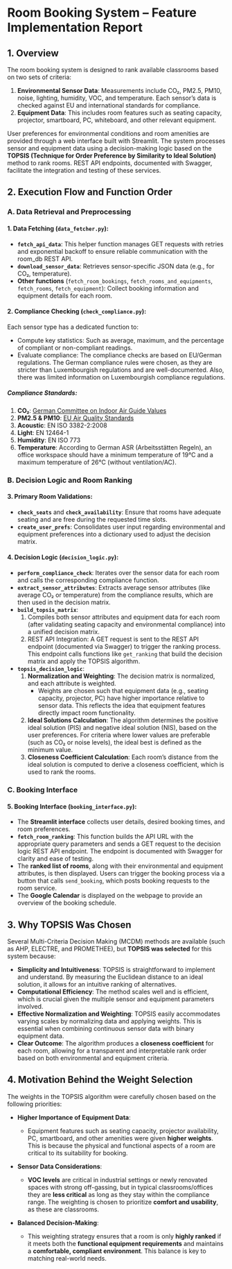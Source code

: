 # Room Booking System – Feature Implementation Report

## 1. Overview
The room booking system is designed to rank available classrooms based on two sets of criteria:

1. **Environmental Sensor Data**: Measurements include CO₂, PM2.5, PM10, noise, lighting, humidity, VOC, and temperature. Each sensor’s data is checked against EU and international standards for compliance.
2. **Equipment Data**: This includes room features such as seating capacity, projector, smartboard, PC, whiteboard, and other relevant equipment.

User preferences for environmental conditions and room amenities are provided through a web interface built with Streamlit. The system processes sensor and equipment data using a decision-making logic based on the **TOPSIS (Technique for Order Preference by Similarity to Ideal Solution)** method to rank rooms. REST API endpoints, documented with Swagger, facilitate the integration and testing of these services.

## 2. Execution Flow and Function Order

### A. Data Retrieval and Preprocessing

#### 1. Data Fetching (`data_fetcher.py`):
- **`fetch_api_data`**: This helper function manages GET requests with retries and exponential backoff to ensure reliable communication with the room_db REST API.
- **`download_sensor_data`**: Retrieves sensor-specific JSON data (e.g., for CO₂, temperature).
- **Other functions** (`fetch_room_bookings`, `fetch_rooms_and_equipments`, `fetch_rooms`, `fetch_equipment`): Collect booking information and equipment details for each room.

#### 2. Compliance Checking (`check_compliance.py`):
Each sensor type has a dedicated function to:
- Compute key statistics: Such as average, maximum, and the percentage of compliant or non-compliant readings.
- Evaluate compliance: The compliance checks are based on EU/German regulations. The German compliance rules were chosen, as they are stricter than Luxembourgish regulations and are well-documented. Also, there was limited information on Luxembourgish compliance regulations.

##### Compliance Standards:
1. **CO₂**: [German Committee on Indoor Air Guide Values](https://www.umweltbundesamt.de/en/topics/health/commissions-working-groups/german-committee-on-indoor-air-guide-values#german-committee-on-indoor-air-guide-values-air)
2. **PM2.5 & PM10**: [EU Air Quality Standards](https://environment.ec.europa.eu/topics/air/air-quality/eu-air-quality-standards_en)
3. **Acoustic**: EN ISO 3382-2:2008
4. **Light**: EN 12464-1
5. **Humidity**: EN ISO 773
6. **Temperature**: According to German ASR (Arbeitsstätten Regeln), an office workspace should have a minimum temperature of 19°C and a maximum temperature of 26°C (without ventilation/AC).

### B. Decision Logic and Room Ranking

#### 3. Primary Room Validations:
- **`check_seats`** and **`check_availability`**: Ensure that rooms have adequate seating and are free during the requested time slots.
- **`create_user_prefs`**: Consolidates user input regarding environmental and equipment preferences into a dictionary used to adjust the decision matrix.

#### 4. Decision Logic (`decision_logic.py`):
- **`perform_compliance_check`**: Iterates over the sensor data for each room and calls the corresponding compliance function.
- **`extract_sensor_attributes`**: Extracts average sensor attributes (like average CO₂ or temperature) from the compliance results, which are then used in the decision matrix.
- **`build_topsis_matrix`**:
  1. Compiles both sensor attributes and equipment data for each room (after validating seating capacity and environmental compliance) into a unified decision matrix.
  2. REST API Integration: A GET request is sent to the REST API endpoint (documented via Swagger) to trigger the ranking process. This endpoint calls functions like `get_ranking` that build the decision matrix and apply the TOPSIS algorithm.
- **`topsis_decision_logic`**:
  1. **Normalization and Weighting**: The decision matrix is normalized, and each attribute is weighted.
     - Weights are chosen such that equipment data (e.g., seating capacity, projector, PC) have higher importance relative to sensor data. This reflects the idea that equipment features directly impact room functionality.
  2. **Ideal Solutions Calculation**: The algorithm determines the positive ideal solution (PIS) and negative ideal solution (NIS), based on the user preferences. For criteria where lower values are preferable (such as CO₂ or noise levels), the ideal best is defined as the minimum value.
  3. **Closeness Coefficient Calculation**: Each room’s distance from the ideal solution is computed to derive a closeness coefficient, which is used to rank the rooms.

### C. Booking Interface

#### 5. Booking Interface (`booking_interface.py`):
- The **Streamlit interface** collects user details, desired booking times, and room preferences.
- **`fetch_room_ranking`**: This function builds the API URL with the appropriate query parameters and sends a GET request to the decision logic REST API endpoint. The endpoint is documented with Swagger for clarity and ease of testing.
- The **ranked list of rooms**, along with their environmental and equipment attributes, is then displayed. Users can trigger the booking process via a button that calls `send_booking`, which posts booking requests to the room service.
- The **Google Calendar** is displayed on the webpage to provide an overview of the booking schedule.

## 3. Why TOPSIS Was Chosen
Several Multi-Criteria Decision Making (MCDM) methods are available (such as AHP, ELECTRE, and PROMETHEE), but **TOPSIS was selected** for this system because:

- **Simplicity and Intuitiveness**: TOPSIS is straightforward to implement and understand. By measuring the Euclidean distance to an ideal solution, it allows for an intuitive ranking of alternatives.
- **Computational Efficiency**: The method scales well and is efficient, which is crucial given the multiple sensor and equipment parameters involved.
- **Effective Normalization and Weighting**: TOPSIS easily accommodates varying scales by normalizing data and applying weights. This is essential when combining continuous sensor data with binary equipment data.
- **Clear Outcome**: The algorithm produces a **closeness coefficient** for each room, allowing for a transparent and interpretable rank order based on both environmental and equipment criteria.

## 4. Motivation Behind the Weight Selection
The weights in the TOPSIS algorithm were carefully chosen based on the following priorities:

- **Higher Importance of Equipment Data**:
  - Equipment features such as seating capacity, projector availability, PC, smartboard, and other amenities were given **higher weights**. This is because the physical and functional aspects of a room are critical to its suitability for booking.

- **Sensor Data Considerations**:
  - **VOC levels** are critical in industrial settings or newly renovated spaces with strong off-gassing, but in typical classrooms/offices they are **less critical** as long as they stay within the compliance range. The weighting is chosen to prioritize **comfort and usability**, as these are classrooms.

- **Balanced Decision-Making**:
  - This weighting strategy ensures that a room is only **highly ranked** if it meets both the **functional equipment requirements** and maintains a **comfortable, compliant environment**. This balance is key to matching real-world needs.
